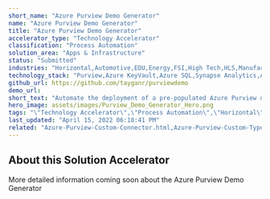 ```yaml
---
short_name: "Azure Purview Demo Generator"
name: "Azure Purview Demo Generator"
title: "Azure Purview Demo Generator"
accelerator_type: "Technology Accelerator"
classification: "Process Automation"
solution_area: "Apps & Infrastructure"
status: "Submitted"
industries: "Horizontal,Automotive,EDU,Energy,FSI,High Tech,HLS,Manufacturing,Media and Entertainment,Professional Services,Retail,SLG"
technology_stack: "Purview,Azure KeyVault,Azure SQL,Synapse Analytics,Azure Storage"
github_url: https://github.com/tayganr/purviewdemo
demo_url: 
short_text: "Automate the deployment of a pre-populated Azure Purview demo environment."
hero_image: assets/images/Purview_Demo_Generator_Hero.png
tags: "\"Technology Accelerator\",\"Process Automation\",\"Horizontal\",\"Automotive\",\"EDU\",\"Energy\",\"FSI\",\"High Tech\",\"HLS\",\"Manufacturing\",\"Media and Entertainment\",\"Professional Services\",\"Retail\",\"SLG\",\"Purview\",\"Azure KeyVault\",\"Azure SQL\",\"Synapse Analytics\",\"Azure Storage\""
last_updated: "April 15, 2022 06:18:41 PM"
related: "Azure-Purview-Custom-Connector.html,Azure-Purview-Custom-Types-Tool.html,Azure-Purview-ML-Lineage.html,Azure-Purview-Workshop.html"
---
```

## About this Solution Accelerator

More detailed information coming soon about the Azure Purview Demo Generator
